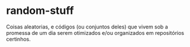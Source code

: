 # random-stuff
Coisas aleatorias, e códigos (ou conjuntos deles) que vivem sob a promessa de um dia serem otimizados e/ou organizados em repositórios certinhos.
